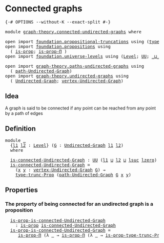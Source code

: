 # Connected graphs

<pre class="Agda"><a id="29" class="Symbol">{-#</a> <a id="33" class="Keyword">OPTIONS</a> <a id="41" class="Pragma">--without-K</a> <a id="53" class="Pragma">--exact-split</a> <a id="67" class="Symbol">#-}</a>

<a id="72" class="Keyword">module</a> <a id="79" href="graph-theory.connected-undirected-graphs.html" class="Module">graph-theory.connected-undirected-graphs</a> <a id="120" class="Keyword">where</a>

<a id="127" class="Keyword">open</a> <a id="132" class="Keyword">import</a> <a id="139" href="foundation.propositional-truncations.html" class="Module">foundation.propositional-truncations</a> <a id="176" class="Keyword">using</a> <a id="182" class="Symbol">(</a><a id="183" href="foundation.propositional-truncations.html#2012" class="Function">type-trunc-Prop</a><a id="198" class="Symbol">;</a> <a id="200" href="foundation.propositional-truncations.html#2191" class="Function">is-prop-type-trunc-Prop</a><a id="223" class="Symbol">)</a>
<a id="225" class="Keyword">open</a> <a id="230" class="Keyword">import</a> <a id="237" href="foundation.propositions.html" class="Module">foundation.propositions</a> <a id="261" class="Keyword">using</a>
  <a id="269" class="Symbol">(</a> <a id="271" href="foundation-core.propositions.html#1309" class="Function">is-prop</a><a id="278" class="Symbol">;</a> <a id="280" href="foundation-core.propositions.html#6158" class="Function">is-prop-Π</a> <a id="290" class="Symbol">)</a>
<a id="292" class="Keyword">open</a> <a id="297" class="Keyword">import</a> <a id="304" href="foundation.universe-levels.html" class="Module">foundation.universe-levels</a> <a id="331" class="Keyword">using</a> <a id="337" class="Symbol">(</a><a id="338" href="Agda.Primitive.html#597" class="Postulate">Level</a><a id="343" class="Symbol">;</a> <a id="345" href="foundation-core.universe-levels.html#235" class="Primitive">UU</a><a id="347" class="Symbol">;</a> <a id="349" href="Agda.Primitive.html#810" class="Primitive Operator">_⊔_</a><a id="352" class="Symbol">;</a> <a id="354" href="Agda.Primitive.html#780" class="Primitive">lsuc</a><a id="358" class="Symbol">;</a> <a id="360" href="Agda.Primitive.html#764" class="Primitive">lzero</a><a id="365" class="Symbol">)</a>

<a id="368" class="Keyword">open</a> <a id="373" class="Keyword">import</a> <a id="380" href="graph-theory.paths-undirected-graphs.html" class="Module">graph-theory.paths-undirected-graphs</a> <a id="417" class="Keyword">using</a>
  <a id="425" class="Symbol">(</a> <a id="427" href="graph-theory.paths-undirected-graphs.html#784" class="Datatype">path-Undirected-Graph</a><a id="448" class="Symbol">)</a>
<a id="450" class="Keyword">open</a> <a id="455" class="Keyword">import</a> <a id="462" href="graph-theory.undirected-graphs.html" class="Module">graph-theory.undirected-graphs</a> <a id="493" class="Keyword">using</a>
  <a id="501" class="Symbol">(</a> <a id="503" href="graph-theory.undirected-graphs.html#785" class="Function">Undirected-Graph</a><a id="519" class="Symbol">;</a> <a id="521" href="graph-theory.undirected-graphs.html#981" class="Function">vertex-Undirected-Graph</a><a id="544" class="Symbol">)</a>
</pre>
## Idea

A graph is said to be connected if any point can be reached from any point by a path of edges

## Definition

<pre class="Agda"><a id="678" class="Keyword">module</a> <a id="685" href="graph-theory.connected-undirected-graphs.html#685" class="Module">_</a>
  <a id="689" class="Symbol">{</a><a id="690" href="graph-theory.connected-undirected-graphs.html#690" class="Bound">l1</a> <a id="693" href="graph-theory.connected-undirected-graphs.html#693" class="Bound">l2</a> <a id="696" class="Symbol">:</a> <a id="698" href="Agda.Primitive.html#597" class="Postulate">Level</a><a id="703" class="Symbol">}</a> <a id="705" class="Symbol">(</a><a id="706" href="graph-theory.connected-undirected-graphs.html#706" class="Bound">G</a> <a id="708" class="Symbol">:</a> <a id="710" href="graph-theory.undirected-graphs.html#785" class="Function">Undirected-Graph</a> <a id="727" href="graph-theory.connected-undirected-graphs.html#690" class="Bound">l1</a> <a id="730" href="graph-theory.connected-undirected-graphs.html#693" class="Bound">l2</a><a id="732" class="Symbol">)</a>
  <a id="736" class="Keyword">where</a>

  <a id="745" href="graph-theory.connected-undirected-graphs.html#745" class="Function">is-connected-Undirected-Graph</a> <a id="775" class="Symbol">:</a> <a id="777" href="foundation-core.universe-levels.html#235" class="Primitive">UU</a> <a id="780" class="Symbol">(</a><a id="781" href="graph-theory.connected-undirected-graphs.html#690" class="Bound">l1</a> <a id="784" href="Agda.Primitive.html#810" class="Primitive Operator">⊔</a> <a id="786" href="graph-theory.connected-undirected-graphs.html#693" class="Bound">l2</a> <a id="789" href="Agda.Primitive.html#810" class="Primitive Operator">⊔</a> <a id="791" href="Agda.Primitive.html#780" class="Primitive">lsuc</a> <a id="796" href="Agda.Primitive.html#764" class="Primitive">lzero</a><a id="801" class="Symbol">)</a>
  <a id="805" href="graph-theory.connected-undirected-graphs.html#745" class="Function">is-connected-Undirected-Graph</a> <a id="835" class="Symbol">=</a>
    <a id="841" class="Symbol">(</a><a id="842" href="graph-theory.connected-undirected-graphs.html#842" class="Bound">x</a> <a id="844" href="graph-theory.connected-undirected-graphs.html#844" class="Bound">y</a> <a id="846" class="Symbol">:</a> <a id="848" href="graph-theory.undirected-graphs.html#981" class="Function">vertex-Undirected-Graph</a> <a id="872" href="graph-theory.connected-undirected-graphs.html#706" class="Bound">G</a><a id="873" class="Symbol">)</a> <a id="875" class="Symbol">→</a>
    <a id="881" href="foundation.propositional-truncations.html#2012" class="Function">type-trunc-Prop</a> <a id="897" class="Symbol">(</a><a id="898" href="graph-theory.paths-undirected-graphs.html#784" class="Datatype">path-Undirected-Graph</a> <a id="920" href="graph-theory.connected-undirected-graphs.html#706" class="Bound">G</a> <a id="922" href="graph-theory.connected-undirected-graphs.html#842" class="Bound">x</a> <a id="924" href="graph-theory.connected-undirected-graphs.html#844" class="Bound">y</a><a id="925" class="Symbol">)</a>
</pre>
## Properties

### The property of being connected for an undirected graph is a proposition

<pre class="Agda">  <a id="1035" href="graph-theory.connected-undirected-graphs.html#1035" class="Function">is-prop-is-connected-Undirected-Graph</a>
    <a id="1077" class="Symbol">:</a> <a id="1079" href="foundation-core.propositions.html#1309" class="Function">is-prop</a> <a id="1087" href="graph-theory.connected-undirected-graphs.html#745" class="Function">is-connected-Undirected-Graph</a>
  <a id="1119" href="graph-theory.connected-undirected-graphs.html#1035" class="Function">is-prop-is-connected-Undirected-Graph</a> <a id="1157" class="Symbol">=</a>
     <a id="1164" href="foundation-core.propositions.html#6158" class="Function">is-prop-Π</a> <a id="1174" class="Symbol">(λ</a> <a id="1177" href="graph-theory.connected-undirected-graphs.html#1177" class="Bound">_</a> <a id="1179" class="Symbol">→</a> <a id="1181" href="foundation-core.propositions.html#6158" class="Function">is-prop-Π</a> <a id="1191" class="Symbol">(λ</a> <a id="1194" href="graph-theory.connected-undirected-graphs.html#1194" class="Bound">_</a> <a id="1196" class="Symbol">→</a> <a id="1198" href="foundation.propositional-truncations.html#2191" class="Function">is-prop-type-trunc-Prop</a><a id="1221" class="Symbol">))</a>
</pre>